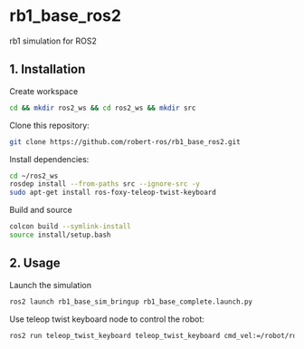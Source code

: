 # rb1_base_ros2

rb1 simulation for ROS2

## 1. Installation


Create workspace
```bash
cd && mkdir ros2_ws && cd ros2_ws && mkdir src
```

Clone this repository:

```bash
git clone https://github.com/robert-ros/rb1_base_ros2.git
```

Install dependencies:

```bash
cd ~/ros2_ws
rosdep install --from-paths src --ignore-src -y
sudo apt-get install ros-foxy-teleop-twist-keyboard 
```

Build and source

```bash
colcon build --symlink-install
source install/setup.bash
```

## 2. Usage

Launch the simulation

```bash
ros2 launch rb1_base_sim_bringup rb1_base_complete.launch.py
```

Use teleop twist keyboard node to control the robot:

```bash
ros2 run teleop_twist_keyboard teleop_twist_keyboard cmd_vel:=/robot/robotnik_base_control/cmd_vel_unstamped
```
